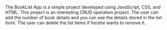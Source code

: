 The BookList App is a simple project developed using JavaScript, CSS, and HTML. This project is an interesting CRUD operation project. The user can add the number of book details and you can see the details stored in the list form. The user can delete the list items if he/she wants to remove it.
